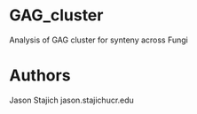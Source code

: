 GAG_cluster
===========

Analysis of GAG cluster for synteny across Fungi

Authors
=======
Jason Stajich jason.stajich<at>ucr.edu
